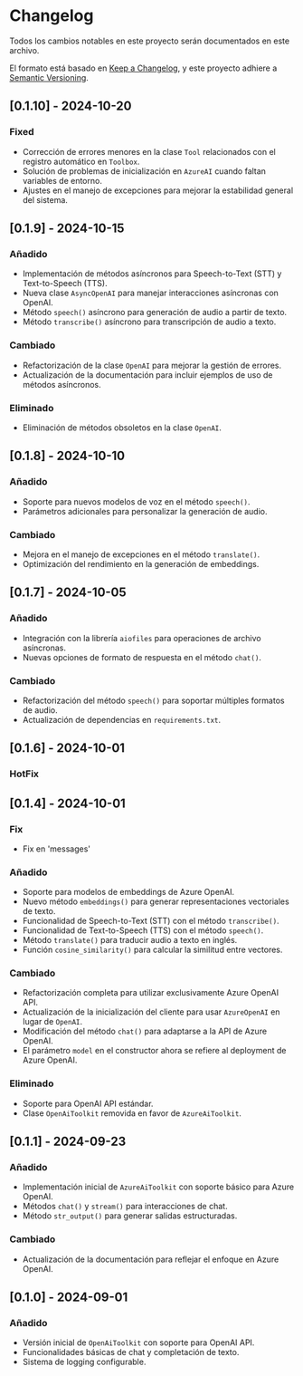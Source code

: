 # Changelog

Todos los cambios notables en este proyecto serán documentados en este archivo.

El formato está basado en [Keep a Changelog](https://keepachangelog.com/en/1.0.0/),
y este proyecto adhiere a [Semantic Versioning](https://semver.org/spec/v2.0.0.html).

## [0.1.10] - 2024-10-20

### Fixed
- Corrección de errores menores en la clase `Tool` relacionados con el registro automático en `Toolbox`.
- Solución de problemas de inicialización en `AzureAI` cuando faltan variables de entorno.
- Ajustes en el manejo de excepciones para mejorar la estabilidad general del sistema.

## [0.1.9] - 2024-10-15

### Añadido
- Implementación de métodos asíncronos para Speech-to-Text (STT) y Text-to-Speech (TTS).
- Nueva clase `AsyncOpenAI` para manejar interacciones asíncronas con OpenAI.
- Método `speech()` asíncrono para generación de audio a partir de texto.
- Método `transcribe()` asíncrono para transcripción de audio a texto.

### Cambiado
- Refactorización de la clase `OpenAI` para mejorar la gestión de errores.
- Actualización de la documentación para incluir ejemplos de uso de métodos asíncronos.

### Eliminado
- Eliminación de métodos obsoletos en la clase `OpenAI`.

## [0.1.8] - 2024-10-10

### Añadido
- Soporte para nuevos modelos de voz en el método `speech()`.
- Parámetros adicionales para personalizar la generación de audio.

### Cambiado
- Mejora en el manejo de excepciones en el método `translate()`.
- Optimización del rendimiento en la generación de embeddings.

## [0.1.7] - 2024-10-05

### Añadido
- Integración con la librería `aiofiles` para operaciones de archivo asíncronas.
- Nuevas opciones de formato de respuesta en el método `chat()`.

### Cambiado
- Refactorización del método `speech()` para soportar múltiples formatos de audio.
- Actualización de dependencias en `requirements.txt`.

## [0.1.6] - 2024-10-01

### HotFix

## [0.1.4] - 2024-10-01

### Fix
- Fix en 'messages'

### Añadido
- Soporte para modelos de embeddings de Azure OpenAI.
- Nuevo método `embeddings()` para generar representaciones vectoriales de texto.
- Funcionalidad de Speech-to-Text (STT) con el método `transcribe()`.
- Funcionalidad de Text-to-Speech (TTS) con el método `speech()`.
- Método `translate()` para traducir audio a texto en inglés.
- Función `cosine_similarity()` para calcular la similitud entre vectores.

### Cambiado
- Refactorización completa para utilizar exclusivamente Azure OpenAI API.
- Actualización de la inicialización del cliente para usar `AzureOpenAI` en lugar de `OpenAI`.
- Modificación del método `chat()` para adaptarse a la API de Azure OpenAI.
- El parámetro `model` en el constructor ahora se refiere al deployment de Azure OpenAI.

### Eliminado
- Soporte para OpenAI API estándar.
- Clase `OpenAiToolkit` removida en favor de `AzureAiToolkit`.

## [0.1.1] - 2024-09-23

### Añadido
- Implementación inicial de `AzureAiToolkit` con soporte básico para Azure OpenAI.
- Métodos `chat()` y `stream()` para interacciones de chat.
- Método `str_output()` para generar salidas estructuradas.

### Cambiado
- Actualización de la documentación para reflejar el enfoque en Azure OpenAI.

## [0.1.0] - 2024-09-01

### Añadido
- Versión inicial de `OpenAiToolkit` con soporte para OpenAI API.
- Funcionalidades básicas de chat y completación de texto.
- Sistema de logging configurable.
